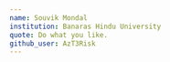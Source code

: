 ```yaml
---
name: Souvik Mondal
institution: Banaras Hindu University
quote: Do what you like.
github_user: AzT3Risk
---
```

